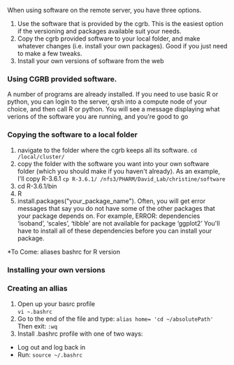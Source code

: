 When using software on the remote server, you have three options. 
1. Use the software that is provided by the cgrb. This is the easiest option if the versioning and packages available suit your needs.
2. Copy the cgrb provided software to your local folder, and make whatever changes (i.e. install your own packages). Good if you just need to make a few tweaks.
3. Install your own versions of software from the web

### Using CGRB provided software.
A number of programs are already installed. If you need to use basic R or python, you can login to the server, qrsh into a compute node of your choice, and then call R or python.
You will see a message displaying what verions of the software you are running, and you're good to go


### Copying the software to a local folder
1. navigate to the folder where the cgrb keeps all its software. `cd /local/cluster/`
2. copy the folder with the software you want into your own software folder (which you should make if you haven't already). As an example,
I'll copy R-3.6.1
`cp R-3.6.1/ /nfs3/PHARM/David_Lab/christine/software`
3. cd R-3.6.1/bin
4. R
5. install.packages("your_package_name"). Often, you will get error messages that say you do not have some of the other packages that your package depends on. For example, ERROR: dependencies ‘isoband’, ‘scales’, ‘tibble’ are not available for package ‘ggplot2’
You'll have to install all of these dependencies before you can install your package.

*To Come:
aliases
bashrc for R version

### Installing your own versions

### Creating an allias 
1. Open up your basrc profile  
`vi ~.bashrc`
2. Go to the end of the file and type:
`alias home= 'cd ~/absolutePath' `
Then exit: `:wq`
3. Install .bashrc profile with one of two ways:
  * Log out and log back in 
  * Run: `source ~/.bashrc`
